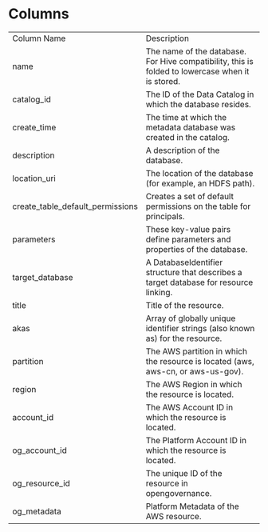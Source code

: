 # Columns  

<table>
	<tr><td>Column Name</td><td>Description</td></tr>
	<tr><td>name</td><td>The name of the database. For Hive compatibility, this is folded to lowercase when it is stored.</td></tr>
	<tr><td>catalog_id</td><td>The ID of the Data Catalog in which the database resides.</td></tr>
	<tr><td>create_time</td><td>The time at which the metadata database was created in the catalog.</td></tr>
	<tr><td>description</td><td>A description of the database.</td></tr>
	<tr><td>location_uri</td><td>The location of the database (for example, an HDFS path).</td></tr>
	<tr><td>create_table_default_permissions</td><td>Creates a set of default permissions on the table for principals.</td></tr>
	<tr><td>parameters</td><td>These key-value pairs define parameters and properties of the database.</td></tr>
	<tr><td>target_database</td><td>A DatabaseIdentifier structure that describes a target database for resource linking.</td></tr>
	<tr><td>title</td><td>Title of the resource.</td></tr>
	<tr><td>akas</td><td>Array of globally unique identifier strings (also known as) for the resource.</td></tr>
	<tr><td>partition</td><td>The AWS partition in which the resource is located (aws, aws-cn, or aws-us-gov).</td></tr>
	<tr><td>region</td><td>The AWS Region in which the resource is located.</td></tr>
	<tr><td>account_id</td><td>The AWS Account ID in which the resource is located.</td></tr>
	<tr><td>og_account_id</td><td>The Platform Account ID in which the resource is located.</td></tr>
	<tr><td>og_resource_id</td><td>The unique ID of the resource in opengovernance.</td></tr>
	<tr><td>og_metadata</td><td>Platform Metadata of the AWS resource.</td></tr>
</table>